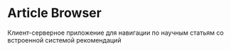 # Article Browser
Клиент-серверное приложение для навигации по научным статьям со встроенной системой рекомендаций  

